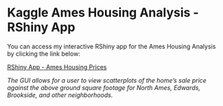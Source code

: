# Kaggle Ames Housing Analysis - RShiny App

You can access my interactive RShiny app for the Ames Housing Analysis by clicking the link below:

[RShiny App - Ames Housing Prices](https://knguyen-ds.shinyapps.io/HousingAmesIA/)

*The GUI allows for a user to view scatterplots of the home’s sale price against the above ground square footage for North Ames, Edwards, Brookside, and other neighborhoods.*
